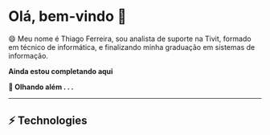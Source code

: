 # Olá, bem-vindo 👋

😄 Meu nome é Thiago Ferreira, sou analista de suporte na Tivit, formado em técnico de informática, e finalizando minha graduação em sistemas de informação.

**Ainda estou completando aqui**

**🔭 Olhando além . . .**

____

## ⚡ Technologies


<!--
**thiagooficial10/Thiagooficial10** is a ✨ _special_ ✨ repository because its `README.md` (this file) appears on your GitHub profile.

Here are some ideas to get you started:

- 🔭 I’m currently working on ...
- 🌱 I’m currently learning ...
- 👯 I’m looking to collaborate on ...
- 🤔 I’m looking for help with ...
- 💬 Ask me about ...
- 📫 How to reach me: ...
- 😄 Pronouns: ...
- ⚡ Fun fact: ...
-->
